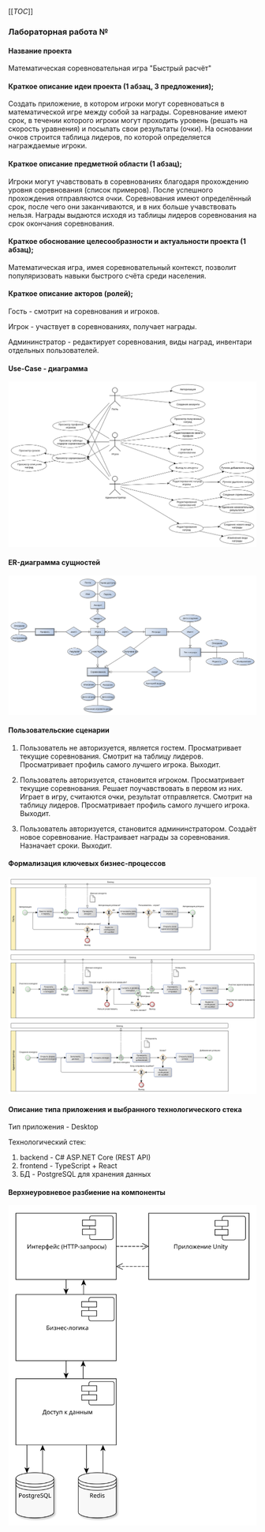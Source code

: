 [[_TOC_]]

### Лабораторная работа №
#### Название проекта
Математическая соревновательная игра "Быстрый расчёт" 

#### Краткое описание идеи проекта (1 абзац, 3 предложения);
Создать приложение, в котором игроки могут соревноваться в математической игре между собой за награды. Соревнование имеют срок, в течении которого игроки могут проходить уровень (решать на скорость уравнения) и посылать свои результаты (очки). На основании очков строится таблица лидеров, по которой определяется награждаемые игроки. 

#### Краткое описание предметной области (1 абзац);
Игроки могут учавствовать в соревнованиях благодаря прохождению уровня соревнования (список примеров). После успешного прохождения отправляются очки.
Соревнования имеют определённый срок, после чего они заканчиваются, и в них больше учавствовать нельзя.
Награды выдаются исходя из таблицы лидеров соревнования на срок окончания соревнования. 

#### Краткое обоснование целесообразности и актуальности проекта (1 абзац);
Математическая игра, имея соревновательный контекст, позволит популяризовать навыки быстрого счёта среди населения.

#### Краткое описание акторов (ролей);
Гость - смотрит на соревнования и игроков.

Игрок - участвует в соревнованиях, получает награды.

Админинстратор - редактирует соревнования, виды наград, инвентари отдельных пользователей.

#### Use-Case - диаграмма 

![Use-case диаграмма](./img/usecase.svg)

#### ER-диаграмма сущностей

![ER-диаграмма](./img/erd.svg)

#### Пользовательские сценарии 
1. Пользователь не авторизуется, является гостем. Просматривает текущие соревнования. Смотрит на таблицу лидеров. Просматривает профиль самого лучшего игрока. Выходит.

2. Пользователь авторизуется, становится игроком. Просматривает текущие соревнования. Решает поучавствовать в первом из них. Играет в игру, считаются очки, результат отправляется. Смотрит на таблицу лидеров. Просматривает профиль самого лучшего игрока. Выходит.

3. Пользователь авторизуется, становится админинстратором. Создаёт новое соревнование. Настраивает награды за соревнования. Назначает сроки. Выходит.

#### Формализация ключевых бизнес-процессов 

![BPMN-диаграмма](./img/bpmn.svg)

#### Описание типа приложения и выбранного технологического стека
Тип приложения - Desktop

Технологический стек:
1. backend - C# ASP.NET Core (REST API)
2. frontend - TypeScript + React
3. БД - PostgreSQL для хранения данных
#### Верхнеуровневое разбиение на компоненты
![toplevel](./img/toplevel.svg)
